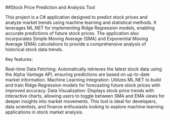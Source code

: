 ##Stock Price Prediction and Analysis Tool

This project is a C# application designed to predict stock prices and analyze market trends using machine learning and statistical methods. It leverages ML.NET for implementing Ridge Regression models, enabling accurate predictions of future stock prices. The application also incorporates Simple Moving Average (SMA) and Exponential Moving Average (EMA) calculations to provide a comprehensive analysis of historical stock data trends.

Key features:

Real-time Data Fetching: Automatically retrieves the latest stock data using the Alpha Vantage API, ensuring predictions are based on up-to-date market information.
Machine Learning Integration: Utilizes ML.NET to build and train Ridge Regression models for forecasting future stock prices with improved accuracy.
Data Visualization: Displays stock price trends with interactive charts, allowing users to toggle between SMA and EMA views for deeper insights into market movements.
This tool is ideal for developers, data scientists, and finance enthusiasts looking to explore machine learning applications in stock market analysis.
